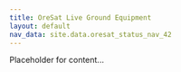 ```yaml
---
title: OreSat Live Ground Equipment
layout: default
nav_data: site.data.oresat_status_nav_42
---
```



Placeholder for content...
